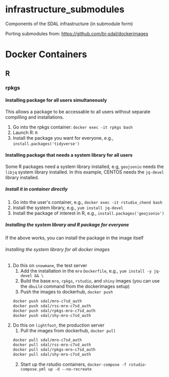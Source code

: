 # infrastructure_submodules
Components of the SDAL infrastructure (in submodule form)

Porting submodules from: https://github.com/bi-sdal/dockerimages

# Docker Containers

## R

### rpkgs

#### Installing package for all users simultaneously

This allows a package to be accessable to all users without separate compilling and installations.

1. Go into the rpkgs container: `docker exec -it rpkgs bash`
2. Launch R: `R`
3. Install the package you want for everyone, e.g., `install.packages('tidyverse')`

#### Installing package that needs a system library for all users

Some R packages need a system library installed, e.g, `geojsonio` needs the `libjq` system library installed.
In this example, CENTOS needs the `jq-devel` library installed.

##### Install it in container directly

1. Go into the user's container, e.g., `docker exec -it rstudio_chend bash`
2. Install the system library, e.g., `yum install jq-devel`
3. Install the package of interest in R, e.g., `install.packages('geojsonio')`

##### Installing the system library and R package for everyone

If the above works, you can install the package in the image itself

###### Installing the system library for all docker images

1. Do this on `snowmane`, the test server
    1. Add the installation in the `mro` `Dockerfile`, e.g., `yum install -y jq-devel && \`
    2. Build the base `mro`, `rpkgs`, `rstudio`, and `shiny` images (you can use the `dbuild` command from the dockerimages setup)
    3. Push the images to dockerhub, `docker push`
    ```bash
    docker push sdal/mro-c7sd_auth
    docker push sdal/rss-mro-c7sd_auth
    docker push sdal/rpkgs-mro-c7sd_auth
    docker push sdal/shy-mro-c7sd_auth
    ```
2. Do this on `lightfoot`, the production server
    1. Pull the images from dockerhub, `docker pull`
    ```bash
    docker pull sdal/mro-c7sd_auth
    docker pull sdal/rss-mro-c7sd_auth
    docker pull sdal/rpkgs-mro-c7sd_auth
    docker pull sdal/shy-mro-c7sd_auth
    ```
    2. Start up the rstudio containers, `docker-compose -f rstudio-compose.yml up -d --no-recreate`
